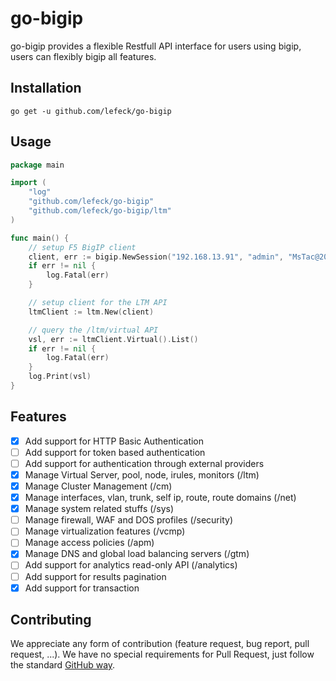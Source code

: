 # go-bigip

go-bigip provides a flexible Restfull API interface for users using bigip, users can flexibly bigip all features.

## Installation

```
go get -u github.com/lefeck/go-bigip
```


## Usage

```go
package main

import (
	"log"
	"github.com/lefeck/go-bigip"
	"github.com/lefeck/go-bigip/ltm"
)

func main() {
	// setup F5 BigIP client
	client, err := bigip.NewSession("192.168.13.91", "admin", "MsTac@2001")
	if err != nil {
		log.Fatal(err)
	}

	// setup client for the LTM API
	ltmClient := ltm.New(client)

	// query the /ltm/virtual API
	vsl, err := ltmClient.Virtual().List()
	if err != nil {
		log.Fatal(err)
	}
	log.Print(vsl)
}
```


## Features

- [x] Add support for HTTP Basic Authentication
- [ ] Add support for token based authentication
- [ ] Add support for authentication through external providers
- [x] Manage Virtual Server, pool, node, irules, monitors (/ltm)
- [x] Manage Cluster Management (/cm)
- [x] Manage interfaces, vlan, trunk, self ip, route, route domains (/net)
- [x] Manage system related stuffs (/sys)
- [ ] Manage firewall, WAF and DOS profiles (/security)
- [ ] Manage virtualization features (/vcmp)
- [ ] Manage access policies (/apm)
- [x] Manage DNS and global load balancing servers (/gtm)
- [ ] Add support for analytics read-only API (/analytics)
- [ ] Add support for results pagination
- [x] Add support for transaction

## Contributing

We appreciate any form of contribution (feature request, bug report,
pull request, ...). We have no special requirements for Pull Request,
just follow the standard [GitHub way](https://help.github.com/articles/using-pull-requests/).

